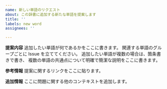 ```yaml
---
name: 新しい単語のリクエスト
about: この辞書に追加する新たな単語を提案します
title: ''
labels: new word
assignees: ''

---
```


**提案内容**
追加したい単語が何であるかをここに書きます。
関連する単語のグループごとに Issue を立ててください。
追加したい単語が複数の場合は、箇条書きで書き、
複数の単語の共通点について明確で簡潔な説明をここに書きます。

**参考情報**
提案に関するリンクをここに貼ります。

**追加情報**
ここに問題に関する他のコンテキストを追加します。
